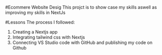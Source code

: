 #Ecommere Website Desig
This projct is to show case my skills aswell as improving my skills in NextJs

#Lessons
The process I followed:
1. Creating a Nextjs app
2. Integrating tailwind css with Nextjs
3. Connecting VS Studio code with GitHub and publishing my code on Github
